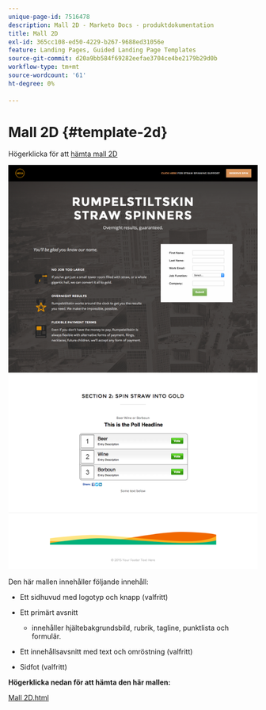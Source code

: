 ```yaml
---
unique-page-id: 7516478
description: Mall 2D - Marketo Docs - produktdokumentation
title: Mall 2D
exl-id: 365cc108-ed50-4229-b267-9688ed31056e
feature: Landing Pages, Guided Landing Page Templates
source-git-commit: d20a9bb584f69282eefae3704ce4be2179b29d0b
workflow-type: tm+mt
source-wordcount: '61'
ht-degree: 0%

---
```


# Mall 2D {#template-2d}

Högerklicka för att [hämta mall 2D](https://experienceleague.adobe.com/landing/marketo/lp-templates/template-2d.html)

![](assets/image2015-6-4-9-3a38-3a47.png)

Den här mallen innehåller följande innehåll:

* Ett sidhuvud med logotyp och knapp (valfritt)
* Ett primärt avsnitt

   * innehåller hjältebakgrundsbild, rubrik, tagline, punktlista och formulär.

* Ett innehållsavsnitt med text och omröstning (valfritt)
* Sidfot (valfritt)

**Högerklicka nedan för att hämta den här mallen:**

[Mall 2D.html](https://experienceleague.adobe.com/landing/marketo/lp-templates/template-2d.html)
